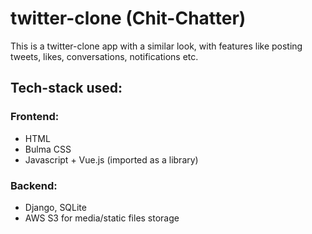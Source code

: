 # twitter-clone (Chit-Chatter)
This is a twitter-clone app with a similar look, with features like posting tweets, likes, conversations, notifications etc.

## Tech-stack used:
### Frontend:
* HTML
* Bulma CSS 
* Javascript + Vue.js (imported as a library)
  
### Backend:
* Django, SQLite
* AWS S3 for media/static files storage